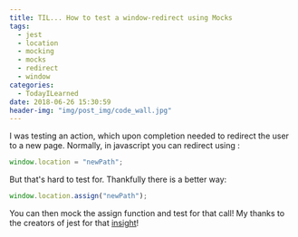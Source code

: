 ```yaml
---
title: TIL... How to test a window-redirect using Mocks
tags:
  - jest
  - location
  - mocking
  - mocks
  - redirect
  - window
categories:
  - TodayILearned
date: 2018-06-26 15:30:59
header-img: "img/post_img/code_wall.jpg"
---
```


I was testing an action, which upon completion needed to redirect the user to a new page. Normally, in javascript you can redirect using :

```javascript
window.location = "newPath";
```

But that's hard to test for. Thankfully there is a better way:

```javascript
window.location.assign("newPath");
```

You can then mock the assign function and test for that call! My thanks to the creators of jest for that [insight](https://github.com/facebook/jest/issues/890)!
